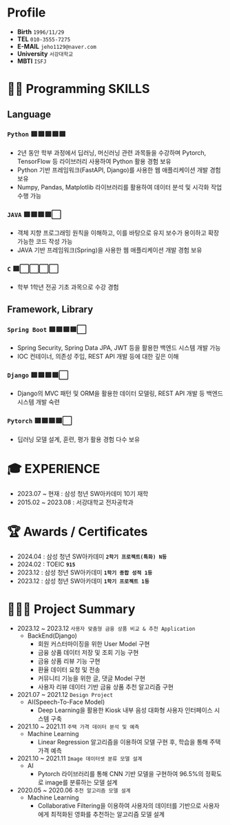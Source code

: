 # **Profile**
- **Birth**         `1996/11/29`
- **TEL**           `010-3555-7275`
- **E-MAIL**        `jeho1129@naver.com`
- **University**    `서강대학교`
- **MBTI**          `ISFJ`

# **👨‍💻 Programming SKILLS**
## **Language**
### **`Python`** 🟥🟥🟥🟥🟥
  - 2년 동안 학부 과정에서 딥러닝, 머신러닝 관련 과목들을 수강하며 Pytorch, TensorFlow 등 라이브러리 사용하여 Python 활용 경험 보유
  - Python 기반 프레임워크(FastAPI, Django)를 사용한 웹 애플리케이션 개발 경험 보유
  - Numpy, Pandas, Matplotlib 라이브러리를 활용하여 데이터 분석 및 시각화 작업 수행 가능
### **`JAVA`** 🟥🟥🟥🟥⬜
  - 객체 지향 프로그래밍 원칙을 이해하고, 이를 바탕으로 유지 보수가 용이하고 확장 가능한 코드 작성 가능
  - JAVA 기반 프레임워크(Spring)을 사용한 웹 애플리케이션 개발 경험 보유
### **`C`** 🟥⬜⬜⬜⬜
  - 학부 1학년 전공 기초 과목으로 수강 경험
## **Framework, Library**
### **`Spring Boot`** 🟥🟥🟥🟥⬜
  - Spring Security, Spring Data JPA, JWT 등을 활용한 백엔드 시스템 개발 가능
  - IOC 컨테이너, 의존성 주입, REST API 개발 등에 대한 깊은 이해
### **`Django`** 🟥🟥🟥🟥⬜
  - Django의 MVC 패턴 및 ORM을 활용한 데이터 모델링, REST API 개발 등 백엔드 시스템 개발 숙련
### **`Pytorch`** 🟥🟥🟥🟥⬜
  - 딥러닝 모델 설계, 훈련, 평가 활용 경험 다수 보유

# **🎓 EXPERIENCE**
- 2023.07 ~ 현재 : 삼성 청년 SW아카데미 10기 재학
- 2015.02 ~ 2023.08 : 서강대학교 전자공학과

# **🏆 Awards / Certificates**
- 2024.04 : 삼성 청년 SW아카데미 **`2학기 프로젝트(특화) N등`**
- 2024.02 : TOEIC **`915`**
- 2023.12 : 삼성 청년 SW아카데미 **`1학기 종합 성적 1등`**
- 2023.12 : 삼성 청년 SW아카데미 **`1학기 프로젝트 1등`**

# **👨🏻‍💻 Project Summary**
- 2023.12 ~ 2023.12    `사용자 맞춤형 금융 상품 비교 & 추천 Application`
  - BackEnd(Django)
    - 회원 커스터마이징을 위한 User Model 구현
    - 금융 상품 데이터 저장 및 조회 기능 구현
    - 금융 상품 리뷰 기능 구현
    - 환율 데이터 요청 및 전송
    - 커뮤니티 기능을 위한 글, 댓글 Model 구현
    - 사용자 리뷰 데이터 기반 금융 상품 추천 알고리즘 구현
- 2021.07 ~ 2021.12    `Design Project`
  - AI(Speech-To-Face Model)
    - Deep Learning을 활용한 Kiosk 내부 음성 대화형 사용자 인터페이스 시스템 구축
- 2021.10 ~ 2021.11    `주택 가격 데이터 분석 및 예측`
  - Machine Learning
    - Linear Regression 알고리즘을 이용하여 모델 구현 후, 학습을 통해 주택 가격 예측
- 2021.10 ~ 2021.11    `Image 데이터셋 분류 모델 설계`
  - AI
    - Pytorch 라이브러리를 통해 CNN 기반 모델을 구현하여 96.5%의 정확도로 image를 분류하는 모델 설계
- 2020.05 ~ 2020.06    `추천 알고리즘 모델 설계`
  - Machine Learning 
    - Collaborative Filtering을 이용하여 사용자의 데이터를 기반으로 사용자에게 최적화된 영화를 추천하는 알고리즘 모델 설계






